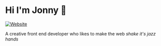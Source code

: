# Hi I'm Jonny 👋

[![Website](https://img.shields.io/website?label=jonsnow.world&style=for-the-badge&color=c3fffa&url=https%3A%2F%2Fjonsnow.world)](https://jonsnow.world)

A creative front end developer who likes to make the web *shake it's jazz hands*
